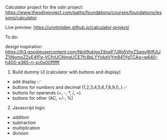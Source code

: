 Calculator project for the odin project: https://www.theodinproject.com/paths/foundations/courses/foundations/lessons/calculator

Live preview: https://urintrolden.github.io/calculator-project/

To do:

design inspiration https://lh3.googleusercontent.com/Npit9uklgoZjbjajF7JRg5VhrZSagylRiffJtJZ1jNomoZ2yE4fFq-VCfnUCNmgUCE7fc8bLYYidutVYm941YgTCAg=w640-h400-e365-rj-sc0x00ffffff

1. Build dummy UI (calculator with buttons and display)

- add display ✅
- buttons for numbers and decimal (1,2,3,4,5,6,7,8,9,0,.) ✅
- buttons for operands (+, -, \*, /, =)
- buttons for other (AC, +/-, %)

2. Javascript logic

- addition
- subtraction
- multiplication
- division
